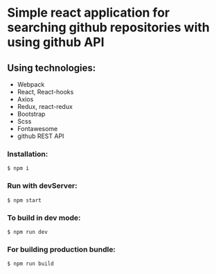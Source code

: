 # Simple react application for searching github repositories with using github API

## Using technologies:
* Webpack
* React, React-hooks
* Axios
* Redux, react-redux
* Bootstrap
* Scss
* Fontawesome
* github REST API

### Installation:
```
$ npm i
```

### Run with devServer:
```
$ npm start
```
### To build in dev mode:
```
$ npm run dev
```
### For building production bundle:
```
$ npm run build
```
